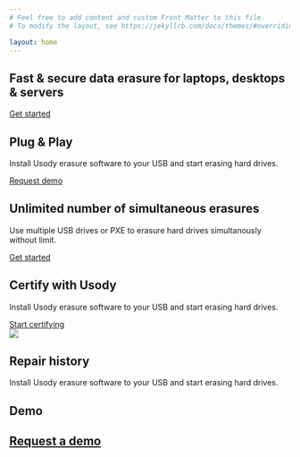 ```yaml
---
# Feel free to add content and custom Front Matter to this file.
# To modify the layout, see https://jekyllrb.com/docs/themes/#overriding-theme-defaults

layout: home
---
```

<section class="background-image">
    <div class="splash-container-center">
      <h1>Fast & secure data erasure for laptops, desktops & servers</h1>
      <a href="/demo">Get started</a>
    </div>
</section>
<section>
	<div class="vp-left">
		<h2>Plug & Play</h2>
		<p>Install Usody erasure software to your USB and start erasing hard drives.</p>
		<a href="/demo">Request demo</a>
	</div>
	<div class="vp-right">
		<h2>Unlimited number of simultaneous erasures</h2>
		<p>Use multiple USB drives or PXE to erasure hard drives simultanously without limit.</p>
		<a href="/demo">Get started</a>
	</div>
	<div class="vp-left two-column">
		<div>
			<h2>Certify with Usody</h2>
			<p>Install Usody erasure software to your USB and start erasing hard drives.</p>
			<a href="/demo">Start certifying</a>
		</div>
		<div>
			<image src="/assets/Public_link_with_certificate.png"/>
		</div>
	</div>
</section>
<section class="background-image-2">
	<div class="splash-container-top">
		<h2>Repair history</h2>
		<p>Install Usody erasure software to your USB and start erasing hard drives.</p>
	</div>
</section>
<section>
	<h2>Demo<h2>
	<a href="/demo">Request a demo</a>   
</section>  
</div>


